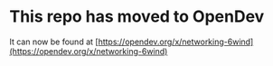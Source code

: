 # This repo has moved to OpenDev

It can now be found at [https://opendev.org/x/networking-6wind](https://opendev.org/x/networking-6wind)
